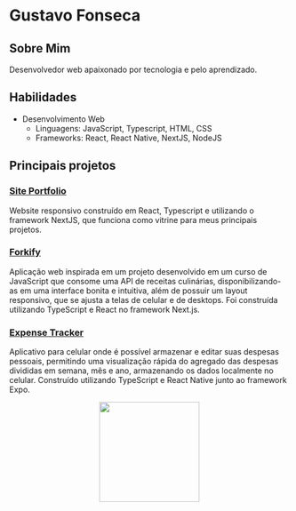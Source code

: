 # Gustavo Fonseca

## Sobre Mim

Desenvolvedor web apaixonado por tecnologia e pelo aprendizado.

## Habilidades

- Desenvolvimento Web
  - Linguagens: JavaScript, Typescript, HTML, CSS
  - Frameworks: React, React Native, NextJS, NodeJS

## Principais projetos

### [Site Portfolio](https://gusfonseca-dev.vercel.app/)

Website responsivo construído em React, Typescript e utilizando o framework
NextJS, que funciona como vitrine para meus principais projetos.

### [Forkify](https://forkify-mu.vercel.app/)
Aplicação web inspirada em um projeto desenvolvido em um curso de JavaScript 
que consome uma API de receitas culinárias, disponibilizando-as em uma interface 
bonita e intuitiva, além de possuir um layout responsivo, que se ajusta a telas de 
celular e de desktops. Foi construída utilizando TypeScript e React no framework
Next.js.

### [Expense Tracker](https://forkify-mu.vercel.app/)

Aplicativo para celular onde é possível armazenar e editar suas despesas pessoais, 
permitindo uma visualização rápida do agregado das despesas divididas em semana, 
mês e ano, armazenando os dados localmente no celular. Construído utilizando
TypeScript e React Native junto ao framework Expo.


<div align="center">
  <a href="https://github.com/gusfonseca21">
  <img height="180em" src="https://github-readme-stats.vercel.app/api/top-langs/?username=gusfonseca21&layout=compact&langs_count=7&theme=dark"/>
</div>

